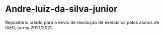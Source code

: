 # Andre-luiz-da-silva-junior
Repositório criado para o envio de resolução de exercícios pelos alunos de IAED, turma 2021/2022.
